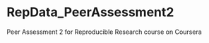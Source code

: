 RepData_PeerAssessment2
=======================

Peer Assessment 2 for Reproducible Research course on Coursera
